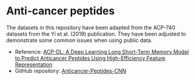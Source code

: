 # Anti-cancer peptides

The datasets in this repository have been adapted from the ACP-740 datasets from the Yi et al. (2019) publication. They have been adjusted to demonstrate some common issues when using public data.

- Reference: [ACP-DL: A Deep Learning Long Short-Term Memory Model to Predict Anticancer Peptides Using High-Efficiency Feature Representation](https://doi.org/10.1016/j.omtn.2019.04.025)
- GitHub repository: [Anticancer-Peptides-CNN](https://github.com/mrzResearchArena/Anticancer-Peptides-CNN/tree/master)
